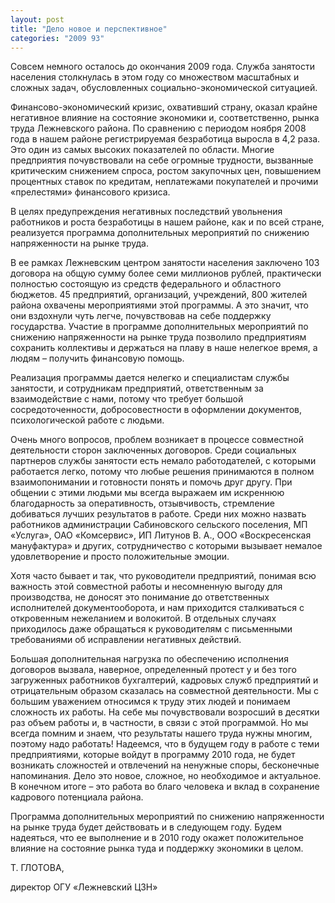 ```yaml
---
layout: post
title: "Дело новое и перспективное"
categories: "2009 93"
---
```


Совсем немного осталось до окончания 2009 года. Служба занятости населения столкнулась в этом году со множеством масштабных и сложных задач, обусловленных социально-экономической ситуацией.

Финансово-экономический кризис, охвативший страну, оказал крайне негативное влияние на состояние экономики и, соответственно, рынка труда Лежневского района. По сравнению с периодом ноября 2008 года в нашем районе регистрируемая безработица выросла в 4,2 раза. Это один из самых высоких показателей по области. Многие предприятия почувствовали на себе огромные трудности, вызванные критическим снижением спроса, ростом закупочных цен, повышением процентных ставок по кредитам, неплатежами покупателей и прочими «прелестями» финансового кризиса.

В целях предупреждения негативных последствий увольнения работников и роста безработицы в нашем районе, как и по всей стране, реализуется программа дополнительных мероприятий по снижению напряженности на рынке труда.

В ее рамках Лежневским центром занятости населения заключено 103 договора на общую сумму более семи миллионов рублей, практически полностью состоящую из средств федерального и областного бюджетов. 45 предприятий, организаций, учреждений, 800 жителей района охвачены мероприятиями этой программы. А это значит, что они вздохнули чуть легче, почувствовав на себе поддержку государства. Участие в программе дополнительных мероприятий по снижению напряженности на рынке труда позволило предприятиям сохранить коллективы и держаться на плаву в наше нелегкое время, а людям – получить финансовую помощь.

Реализация программы дается нелегко и специалистам службы занятости, и сотрудникам предприятий, ответственным за взаимодействие с нами, потому что требует большой сосредоточенности, добросовестности в оформлении документов, психологической работе с людьми.

Очень много вопросов, проблем возникает в процессе совместной деятельности сторон заключенных договоров. Среди социальных партнеров службы занятости есть немало работодателей, с которыми работается легко, потому что любые решения принимаются в полном взаимопонимании и готовности понять и помочь друг другу. При общении с этими людьми мы всегда выражаем им искреннюю благодарность за оперативность, отзывчивость, стремление добиваться лучших результатов в работе. Среди них можно назвать работников администрации Сабиновского сельского поселения, МП «Услуга», ОАО «Комсервис», ИП Литунов В. А., ООО «Воскресенская мануфактура» и других, сотрудничество с которыми вызывает немалое удовлетворение и просто положительные эмоции.

Хотя часто бывает и так, что руководители предприятий, понимая всю важность этой совместной работы и несомненную выгоду для производства, не доносят это понимание до ответственных исполнителей документооборота, и нам приходится сталкиваться с откровенным нежеланием и волокитой. В отдельных случаях приходилось даже обращаться к руководителям с письменными требованиями об исправлении негативных действий.

Большая дополнительная нагрузка по обеспечению исполнения договоров вызвала, наверное, определенный протест у и без того загруженных работников бухгалтерий, кадровых служб предприятий и отрицательным образом сказалась на совместной деятельности. Мы с большим уважением относимся к труду этих людей и понимаем сложность их работы. На себе мы почувствовали возросший в десятки раз объем работы и, в частности, в связи с этой программой. Но мы всегда помним и знаем, что результаты нашего труда нужны многим, поэтому надо работать! Надеемся, что в будущем году в работе с теми предприятиями, которые войдут в программу 2010 года, не будет возникать сложностей и отвлечений на ненужные споры, бесконечные напоминания. Дело это новое, сложное, но необходимое и актуальное. В конечном итоге – это работа во благо человека и вклад в сохранение кадрового потенциала района.

Программа дополнительных мероприятий по снижению напряженности на рынке труда будет действовать и в следующем году. Будем надеяться, что ее выполнение и в 2010 году окажет положительное влияние на состояние рынка туда и поддержку экономики в целом.

Т. ГЛОТОВА,

директор ОГУ «Лежневский ЦЗН»


